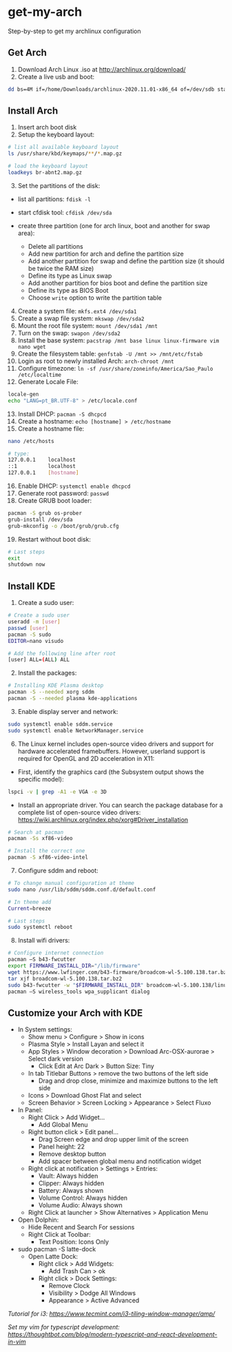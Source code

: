 # get-my-arch

Step-by-step to get my archlinux configuration

## Get Arch

1. Download Arch Linux .iso at <http://archlinux.org/download/>
2. Create a live usb and boot:

```bash
dd bs=4M if=/home/Downloads/archlinux-2020.11.01-x86_64 of=/dev/sdb status=progress && sync
```

## Install Arch

1. Insert arch boot disk
2. Setup the keyboard layout:

```bash
# list all available keyboard layout
ls /usr/share/kbd/keymaps/**/*.map.gz

# load the keyboard layout
loadkeys br-abnt2.map.gz
```

3. Set the partitions of the disk:

- list all partitions: `fdisk -l`
- start cfdisk tool: `cfdisk /dev/sda`
- create three partition (one for arch linux, boot and another for swap area):

  - Delete all partitions
  - Add new partition for arch and define the partition size
  - Add another partition for swap and define the partition size (it should be twice the RAM size)
  - Define its type as Linux swap
  - Add another partition for bios boot and define the partition size
  - Define its type as BIOS Boot
  - Choose `write` option to write the partition table

4. Create a system file: `mkfs.ext4 /dev/sda1`
5. Create a swap file system: `mkswap /dev/sda2`
6. Mount the root file system: `mount /dev/sda1 /mnt`
7. Turn on the swap: `swapon /dev/sda2`
8. Install the base system: `pacstrap /mnt base linux linux-firmware vim nano wget`
9. Create the filesystem table: `genfstab -U /mnt >> /mnt/etc/fstab`
10. Login as root to newly installed Arch: `arch-chroot /mnt`
11. Configure timezone: `ln -sf /usr/share/zoneinfo/America/Sao_Paulo /etc/localtime`
12. Generate Locale File:

```bash
locale-gen
echo "LANG=pt_BR.UTF-8" > /etc/locale.conf
```

13. Install DHCP: `pacman -S dhcpcd`
14. Create a hostname: `echo [hostname] > /etc/hostname`
15. Create a hostname file:

```bash
nano /etc/hosts

# type:
127.0.0.1    localhost
::1          localhost
127.0.0.1    [hostname]
```

16. Enable DHCP: `systemctl enable dhcpcd`
17. Generate root password: `passwd`
18. Create GRUB boot loader:

```bash
pacman -S grub os-prober
grub-install /dev/sda
grub-mkconfig -o /boot/grub/grub.cfg
```

19. Restart without boot disk:

```bash
# Last steps
exit
shutdown now
```

## Install KDE

1. Create a sudo user:

```bash
# Create a sudo user
useradd -m [user]
passwd [user]
pacman -S sudo
EDITOR=nano visudo

# Add the following line after root
[user] ALL=(ALL) ALL
```

2. Install the packages:

```bash
# Installing KDE Plasma desktop
pacman -S --needed xorg sddm
pacman -S --needed plasma kde-applications
```

3. Enable display server and network:

```bash
sudo systemctl enable sddm.service
sudo systemctl enable NetworkManager.service
```

6. The Linux kernel includes open-source video drivers and support for hardware accelerated framebuffers. However, userland support is required for OpenGL and 2D acceleration in X11:

- First, identify the graphics card (the Subsystem output shows the specific model):

```bash
lspci -v | grep -A1 -e VGA -e 3D
```

- Install an appropriate driver. You can search the package database for a complete list of open-source video drivers: <https://wiki.archlinux.org/index.php/xorg#Driver_installation>

```bash
# Search at pacman
pacman -Ss xf86-video

# Install the correct one
pacman -S xf86-video-intel
```

7. Configure sddm and reboot:

```bash
# To change manual configuration at theme
sudo nano /usr/lib/sddm/sddm.conf.d/default.conf

# In theme add
Current=breeze

# Last steps
sudo systemctl reboot
```

8. Install wifi drivers:

```bash
# Configure internet connection
pacman –S b43-fwcutter
export FIRMWARE_INSTALL_DIR="/lib/firmware"
wget https://www.lwfinger.com/b43-firmware/broadcom-wl-5.100.138.tar.bz2
tar xjf broadcom-wl-5.100.138.tar.bz2
sudo b43-fwcutter -w "$FIRMWARE_INSTALL_DIR" broadcom-wl-5.100.138/linux/wl_apsta.o
pacman –S wireless_tools wpa_supplicant dialog
```

## Customize your Arch with KDE

- In System settings:
  - Show menu > Configure > Show in icons
  - Plasma Style > Install Layan and select it
  - App Styles > Window decoration > Download Arc-OSX-aurorae > Select dark version
    - Click Edit at Arc Dark > Button Size: Tiny
  - In tab Titlebar Buttons > remove the two buttons of the left side
    - Drag and drop close, minimize and maximize buttons to the left side
  - Icons > Download Ghost Flat and select
  - Screen Behavior > Screen Locking > Appearance > Select Fluxo
- In Panel:
  - Right Click > Add Widget...
    - Add Global Menu
  - Right button click > Edit panel...
    - Drag Screen edge and drop upper limit of the screen
    - Panel height: 22
    - Remove desktop button
    - Add spacer between global menu and notification widget
  - Right click at notification > Settings > Entries:
    - Vault: Always hidden
    - Clipper: Always hidden
    - Battery: Always shown
    - Volume Control: Always hidden
    - Volume Audio: Always shown
  - Right Click at launcher > Show Alternatives > Application Menu
- Open Dolphin:
  - Hide Recent and Search For sessions
  - Right Click at Toolbar:
    - Text Position: Icons Only
- sudo pacman -S latte-dock
  - Open Latte Dock:
    - Right click > Add Widgets:
      - Add Trash Can > ok
    - Right click > Dock Settings:
      - Remove Clock
      - Visibility > Dodge All Windows
      - Appearance > Active Advanced

_Tutorial for i3: <https://www.tecmint.com/i3-tiling-window-manager/amp/>_

_Set my vim for typescript development: https://thoughtbot.com/blog/modern-typescript-and-react-development-in-vim_
